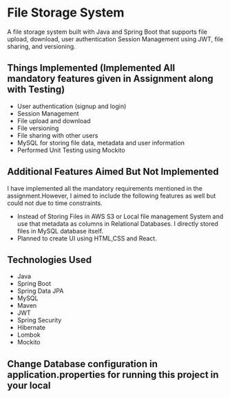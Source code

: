 # File Storage System

A file storage system built with Java and Spring Boot that supports file upload, download, user authentication
Session Management using JWT, file sharing, and versioning.

## Things Implemented (Implemented All mandatory features given in Assignment along with Testing)

- User authentication (signup and login)
- Session Management
- File upload and download
- File versioning
- File sharing with other users
- MySQL for storing file data, metadata and user information
- Performed Unit Testing using Mockito

## Additional Features Aimed But Not Implemented

I have implemented all the mandatory requirements mentioned in the assignment.However, I aimed to include the following
features as well but could not due to time constraints. 

- Instead of Storing Files in AWS S3 or Local file management System and use that metadata as columns in Relational
  Databases. I directly stored files in MySQL database itself.
- Planned to create UI using HTML,CSS and React.

## Technologies Used

- Java
- Spring Boot
- Spring Data JPA
- MySQL
- Maven
- JWT
- Spring Security
- Hibernate
- Lombok
- Mockito

## Change Database configuration in application.properties for running this project in your local

